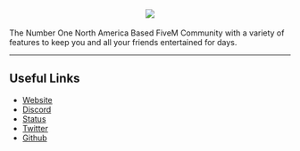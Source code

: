 <h2 align='center'>
  <a href="https://narc.live">
    <img src="https://cdn.discordapp.com/attachments/1064369957930012755/1064388638588272719/F210C56D-8C26-46F3-BE7B-4AAD2A864CF9.png" />
  </a>
  <br> 
</h2>

<p>
   The Number One North America Based FiveM Community with a variety of features to keep you and all your friends entertained for days.
</p>

<hr>

<h2>
  Useful Links
</h2>

<ul>
  <li><a href="https://narc.live">Website</a></li>
  <li><a href="https://narc.live/join">Discord</a></li>
  <li><a href="https://narc.live/status">Status</a></li>
  <li><a href="https://narc.live/twitter">Twitter</a></li>
  <li><a href="https://narc.live/github">Github</a></li>
</ul>
